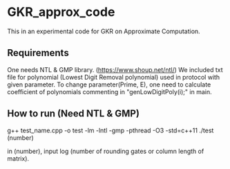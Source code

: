# GKR_approx_code
This in an experimental code for GKR on Approximate Computation.

## Requirements
One needs NTL & GMP library. (https://www.shoup.net/ntl/)
We included txt file for polynomial (Lowest Digit Removal polynomial) used in protocol with given parameter.
To change parameter(Prime, E), one need to calculate coefficient of polynomials commenting in "genLowDigitPoly(i);" in main.			

## How to run (Need NTL & GMP)
g++ test_name.cpp -o test -lm -lntl -gmp -pthread -O3 -std=c++11 
./test (number)

in (number), input log (number of rounding gates or column length of matrix).
